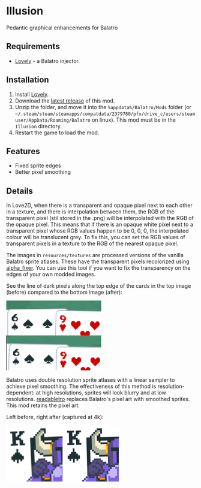 # Illusion

Pedantic graphical enhancements for Balatro

## Requirements

- [Lovely](https://github.com/ethangreen-dev/lovely-injector) - a Balatro injector.

## Installation

1. Install [Lovely](https://github.com/ethangreen-dev/lovely-injector?tab=readme-ov-file#manual-installation).
2. Download the [latest release](https://github.com/jonathandw743/Illusion/releases/) of this mod.
3. Unzip the folder, and move it into the `%appdata%/Balatro/Mods` folder (or `~/.steam/steam/steamapps/compatdata/2379780/pfx/drive_c/users/steamuser/AppData/Roaming/Balatro` on linux). This mod must be in the `Illusion` directory.
4. Restart the game to load the mod.

## Features

- Fixed sprite edges
- Better pixel smoothing

## Details

In Love2D, when there is a transparent and opaque pixel next to each other in a texture, and there is interpolation between them, the RGB of the transparent pixel (stil stored in the .png) will be interpolated with the RGB of the opaque pixel. This means that if there is an opaque white pixel next to a transparent pixel whose RGB values happen to be 0, 0, 0, the interpolated colour will be translucent grey. To fix this, you can set the RGB values of transparent pixels in a texture to the RGB of the nearest opaque pixel.

The images in `resources/textures` are processed versions of the vanilla Balatro sprite atlases. These have the transparent pixels recolorized using [alpha_fixer](https://github.com/jonathandw743/alpha_fixer). You can use this tool if you want to fix the transparency on the edges of your own modded images.

See the line of dark pixels along the top edge of the cards in the top image (before) compared to the bottom image (after):

![Edge Before and After](assets/edgebna.png)

Balatro uses double resolution sprite atlases with a linear sampler to achieve pixel smoothing. The effectiveness of this method is resolution-dependent: at high resolutions, sprites will look blurry and at low resolutions. [readabletro](https://github.com/bladeSk/readabletro) replaces Balatro's pixel art with smoothed sprites. This mod retains the pixel art.

Left before, right after (captured at 4k):

![AA Before and After](assets/aabna.png)